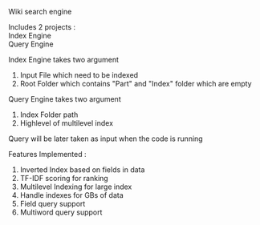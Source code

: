 Wiki search engine

Includes 2 projects :<br>
Index Engine<br>
Query Engine

Index Engine takes two argument 
1. Input File which need to be indexed
2. Root Folder which contains "Part" and "Index" folder which are empty

Query Engine takes two argument
1. Index Folder path
2. Highlevel of multilevel index

Query will be later taken as input when the code is running

Features Implemented :
1. Inverted Index based on fields in data
2. TF-IDF scoring for ranking
3. Multilevel Indexing for large index
4. Handle indexes for GBs of data
5. Field query support
6. Multiword query support
